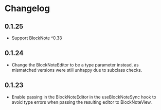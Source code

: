 # Changelog

## 0.1.25

- Support BlockNote ^0.33


## 0.1.24

- Change the BlockNoteEditor to be a type parameter instead, as mismatched
  versions were still unhappy due to subclass checks.

## 0.1.23

- Enable passing in the BlockNoteEditor in the useBlockNoteSync hook to avoid
  type errors when passing the resulting editor to BlockNoteView.
